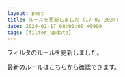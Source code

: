 ```yaml
---
layout: post
title: ルールを更新しました (17-02-2024)
date: 2024-02-17 08:00:00 +0900
tags: [filter_update]
---
```


フィルタのルールを更新しました。

最新のルールは[こちら](https://github.com/kittytail/BlockerRules)から確認できます。
